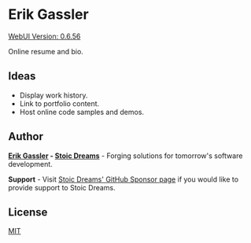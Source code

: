 # Erik Gassler

[WebUI Version: 0.6.56](https://github.com/StoicDreams/RustWebUI)

Online resume and bio.

## Ideas

* Display work history.
* Link to portfolio content.
* Host online code samples and demos.

## Author

**[Erik Gassler](https://www.erikgassler.com) - [Stoic Dreams](https://www.stoicdreams.com)** - Forging solutions for tomorrow's software development.

**Support** - Visit [Stoic Dreams' GitHub Sponsor page](https://github.com/sponsors/StoicDreams) if you would like to provide support to Stoic Dreams.

## License

[MIT](LICENSE)
